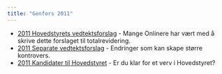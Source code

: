 ```yaml
---
title: "Genfors 2011"
---
```


* [2011 Hovedstyrets vedtektsforslag](/generalforsamlingen/2011/hs-vedtektsforslag) - Mange Onlinere har vært med å skrive dette forslaget til totalrevidering.
* [2011 Separate vedtektsforslag](/generalforsamlingen/2011/separate-vedtekstforslag) - Endringer som kan skape større kontrovers.
* [2011 Kandidater til Hovedstyret](/generalforsamlingen/2011/valg) - Er du klar for et verv i Hovedstyret?
